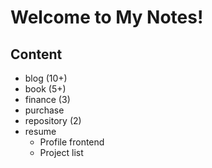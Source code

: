 # Welcome to My Notes!

## Content

- blog (10+)
- book (5+)
- finance (3)
- purchase
- repository (2)
- resume
    - Profile frontend
    - Project list
